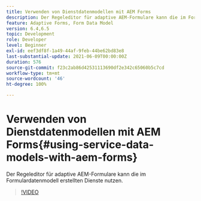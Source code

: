 ```yaml
---
title: Verwenden von Dienstdatenmodellen mit AEM Forms
description: Der Regeleditor für adaptive AEM-Formulare kann die im Formulardatenmodell erstellten Dienste nutzen.
feature: Adaptive Forms, Form Data Model
version: 6.4,6.5
topic: Development
role: Developer
level: Beginner
exl-id: eef3df8f-1a49-44af-9feb-44be62bd83e8
last-substantial-update: 2021-06-09T00:00:00Z
duration: 576
source-git-commit: f23c2ab86d42531113690df2e342c65060b5c7cd
workflow-type: tm+mt
source-wordcount: '46'
ht-degree: 100%

---
```


# Verwenden von Dienstdatenmodellen mit AEM Forms{#using-service-data-models-with-aem-forms}

Der Regeleditor für adaptive AEM-Formulare kann die im Formulardatenmodell erstellten Dienste nutzen.

>[!VIDEO](https://video.tv.adobe.com/v/17739?quality=12&learn=on)

